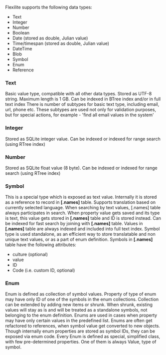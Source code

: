 Flexilite supports the following data types:

* Text
* Integer
* Number
* Boolean
* Date (stored as double, Julian value)
* Time/timespan (stored as double, Julian value)
* DateTime
* Blob
* Symbol
* Enum
* Reference

### Text

Basic value type, compatible with all other data types. Stored as UTF-8 string.
Maximum length is 1 GB. Can be indexed in BTree index and/or in full text index
There is number of subtypes for basic text type, including email, url, phone etc.
These subtypes are used not only for validation purposes, but for special actions,
for example - 'find all email values in the system'

### Integer

Stored as SQLite integer value. Can be indexed or indexed for range search
(using RTree index)

### Number
Stored as SQLite float value (8 byte). Can be indexed or indexed for range search
(using RTree index)

### Symbol

This is a special type which is exposed as text value. Internally it is stored
as a reference to record in **[.names]** table. Supports translation based on currently
selected language. When searching by text values, [.names] table always participates
in search. When property value gets saved and its type is text, this value gets
stored in **[.names]** table and ID is stored instead. Can be indexed for fast search
by joining with **[.names]** table. Values in **[.names]** table are always indexed and
included into full text index. Symbol type is used standalone, as an efficient way
to store translatable and non unique text values, or as a part of enum definition.
Symbols in **[.names]** table have the following attributes:
* culture (optional)
* value
* ID
* Code (i.e. custom ID, optional)

### Enum

Enum is defined as collection of symbol values. Property of type of enum may have only ID of one of the
symbols in the enum collections. Collection can be extended by adding new items or shrunk. When shrunk, existing values
will stay as is and will be treated as a standalone symbols, not belonging to the enum definition.
Enums are used in cases when property may have only certain values in the predefined list.
Enums are often get refactored to references, when symbol value get converted to new objects.
Though internally enum properties are stored as symbol IDs, they can be exposed via enum code.
Every Enum is defined as special, simplified class, with few pre-determined properties. One of them is always Value, type of symbol.

